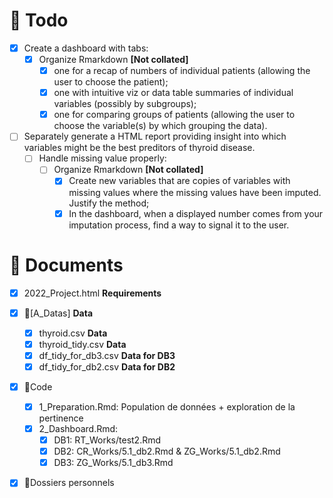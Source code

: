 # :construction: Todo
- [x] Create a dashboard with tabs: 
  - [x] Organize Rmarkdown **[Not collated]**
    - [x] one for a recap of numbers of individual patients (allowing the user to choose the patient);
    - [x] one with intuitive viz or data table summaries of individual variables (possibly by subgroups);
    - [x] one for comparing groups of patients (allowing the user to choose the variable(s) by which grouping the data).
- [ ] Separately generate a HTML report providing insight into which variables might be the best preditors of thyroid disease.
  - [ ] Handle missing value properly:
    - [ ] Organize Rmarkdown **[Not collated]**
      - [x] Create new variables that are copies of variables with missing values where the missing values have been imputed. Justify the method;
      - [x] In the dashboard, when a displayed number comes from your imputation process, find a way to signal it to the user.

# :tada: Documents
- [x] 2022_Project.html **Requirements**

- [x] :tada:[A_Datas] **Data**
  - [x] thyroid.csv **Data**
  - [x] thyroid_tidy.csv **Data**
  - [x] df_tidy_for_db3.csv **Data for DB3**
  - [x] df_tidy_for_db2.csv **Data for DB2**

- [x] :construction:Code
  - [x] 1_Preparation.Rmd: Population de données + exploration de la pertinence
  - [x] 2_Dashboard.Rmd: 
    - [x] DB1:  RT_Works/test2.Rmd
    - [x] DB2:  CR_Works/5.1_db2.Rmd & ZG_Works/5.1_db2.Rmd     
    - [x] DB3:  ZG_Works/5.1_db3.Rmd 
    
 - [x] :construction:Dossiers personnels
